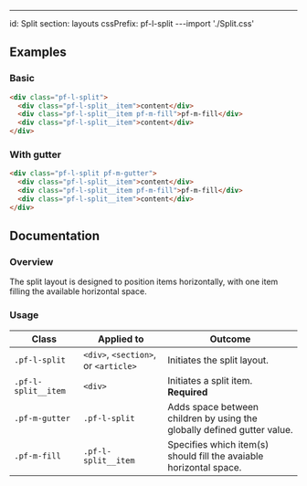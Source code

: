 ---
id: Split
section: layouts
cssPrefix: pf-l-split
---import './Split.css'

## Examples

### Basic

```html
<div class="pf-l-split">
  <div class="pf-l-split__item">content</div>
  <div class="pf-l-split__item pf-m-fill">pf-m-fill</div>
  <div class="pf-l-split__item">content</div>
</div>
```

### With gutter

```html
<div class="pf-l-split pf-m-gutter">
  <div class="pf-l-split__item">content</div>
  <div class="pf-l-split__item pf-m-fill">pf-m-fill</div>
  <div class="pf-l-split__item">content</div>
</div>
```

## Documentation

### Overview

The split layout is designed to position items horizontally, with one item filling the available horizontal space.

### Usage

| Class               | Applied to                           | Outcome                                                                 |
| ------------------- | ------------------------------------ | ----------------------------------------------------------------------- |
| `.pf-l-split`       | `<div>`, `<section>`, or `<article>` | Initiates the split layout.                                             |
| `.pf-l-split__item` | `<div>`                              | Initiates a split item. **Required**                                    |
| `.pf-m-gutter`      | `.pf-l-split`                        | Adds space between children by using the globally defined gutter value. |
| `.pf-m-fill`        | `.pf-l-split__item`                  | Specifies which item(s) should fill the avaiable horizontal space.      |
